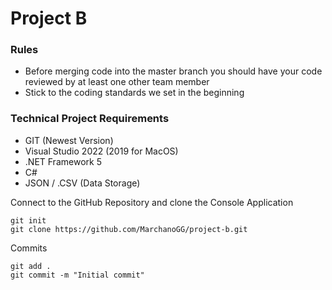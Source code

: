 # Project B


### Rules
* Before merging code into the master branch you should have your code reviewed by at least one other team member
* Stick to the coding standards we set in the beginning


### Technical Project Requirements 
* GIT (Newest Version)
* Visual Studio 2022 (2019 for MacOS)
* .NET Framework 5
* C#
* JSON / .CSV (Data Storage)

Connect to the GitHub Repository and clone the Console Application
```
git init
git clone https://github.com/MarchanoGG/project-b.git
```

Commits
```
git add .
git commit -m "Initial commit"
```
